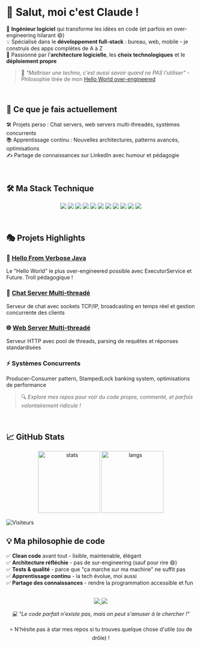 # 👋 Salut, moi c'est Claude !

🎯 **Ingénieur logiciel** qui transforme les idées en code (et parfois en over-engineering hilarant 😄)  
💡 Spécialisé dans le **développement full-stack** : bureau, web, mobile - je construis des apps complètes de A à Z  
🚀 Passionné par l'**architecture logicielle**, les **choix technologiques** et le **déploiement propre**  

> 💭 *"Maîtriser une techno, c'est aussi savoir quand ne PAS l'utiliser"* - Philosophie tirée de mon [Hello World over-engineered](https://github.com/mrclaudee/hello-from-verbose-java)

<br>

## 🎯 Ce que je fais actuellement

🛠️ Projets perso : Chat servers, web servers multi-threadés, systèmes concurrents  
📚 Apprentissage continu : Nouvelles architectures, patterns avancés, optimisations  
✍️ Partage de connaissances sur LinkedIn avec humour et pédagogie

<br>

## 🛠️ Ma Stack Technique

<p align="center">
  <!-- Backend -->
  <img src="https://img.shields.io/badge/Java-%23ED8B00.svg?&style=for-the-badge&logo=openjdk&logoColor=white"/>
  <img src="https://img.shields.io/badge/Spring-%236DB33F.svg?&style=for-the-badge&logo=spring&logoColor=white"/>

  <!-- Frontend -->
  <img src="https://img.shields.io/badge/JavaScript-F7DF1E.svg?&style=for-the-badge&logo=javascript&logoColor=black"/>
  <img src="https://img.shields.io/badge/TypeScript-3178C6.svg?&style=for-the-badge&logo=typescript&logoColor=white"/>
  <img src="https://img.shields.io/badge/HTML5-E34F26.svg?&style=for-the-badge&logo=html5&logoColor=white"/>
  <img src="https://img.shields.io/badge/CSS3-1572B6.svg?&style=for-the-badge&logo=css3&logoColor=white"/>

  <!-- Bases de données -->
  <img src="https://img.shields.io/badge/MySQL-4479A1.svg?&style=for-the-badge&logo=mysql&logoColor=white"/>
  <img src="https://img.shields.io/badge/PostgreSQL-4169E1.svg?&style=for-the-badge&logo=postgresql&logoColor=white"/>

  <!-- DevOps & Outils -->
  <img src="https://img.shields.io/badge/Docker-2496ED.svg?&style=for-the-badge&logo=docker&logoColor=white"/>
  <img src="https://img.shields.io/badge/Git-F05032.svg?&style=for-the-badge&logo=git&logoColor=white"/>
  <img src="https://img.shields.io/badge/GitHub-181717.svg?&style=for-the-badge&logo=github&logoColor=white"/>
</p>
<br>

## 🎭 Projets Highlights

### 🤡 [Hello From Verbose Java](https://github.com/mrclaudee/hello-from-verbose-java)
Le "Hello World" le plus over-engineered possible avec ExecutorService et Future. Troll pédagogique !

### 💬 [Chat Server Multi-threadé](https://github.com/mrclaudee/real-time-chat-system)
Serveur de chat avec sockets TCP/IP, broadcasting en temps réel et gestion concurrente des clients

### 🌐 [Web Server Multi-threadé](https://github.com/mrclaudee/multithreaded-web-server)
Serveur HTTP avec pool de threads, parsing de requêtes et réponses standardisées

### ⚡ Systèmes Concurrents
Producer-Consumer pattern, StampedLock banking system, optimisations de performance

> 🔍 *Explore mes repos pour voir du code propre, commenté, et parfois volontairement ridicule !*
<br>

## 📈 GitHub Stats

<p align="center">
  <img src="https://github-readme-stats.vercel.app/api?username=mrclaudee&show_icons=true&theme=tokyonight&hide_border=true" alt="stats" height="165"/>
  <img src="https://github-readme-stats.vercel.app/api/top-langs/?username=mrclaudee&layout=compact&theme=tokyonight&hide_border=true" alt="langs" height="165"/>
</p>

![Visiteurs](https://komarev.com/ghpvc/?username=mrclaudee&label=Curieux%20passés%20par%20ici&color=blueviolet&style=flat-square)
<br>

## 💡 Ma philosophie de code

✅ **Clean code** avant tout - lisible, maintenable, élégant  
✅ **Architecture réfléchie** - pas de sur-engineering (sauf pour rire 😄)  
✅ **Tests & qualité** - parce que "ça marche sur ma machine" ne suffit pas  
✅ **Apprentissage continu** - la tech évolue, moi aussi  
✅ **Partage des connaissances** - rendre la programmation accessible et fun
<br><br>

<p align="center">
  <a href="https://www.linkedin.com/in/claude-fotso">
    <img src="https://img.shields.io/badge/LinkedIn-0077B5?style=for-the-badge&logo=linkedin&logoColor=white"/>
  </a>
  <a href="mailto:cfotsok@example.com">
    <img src="https://img.shields.io/badge/Email-D14836?style=for-the-badge&logo=gmail&logoColor=white"/>
  </a>
</p>

<p align="center">
  <i>💻 "Le code parfait n'existe pas, mais on peut s'amuser à le chercher !"</i>
  <br><br>
  ⭐️ N'hésite pas à star mes repos si tu trouves quelque chose d'utile (ou de drôle) !
</p>
